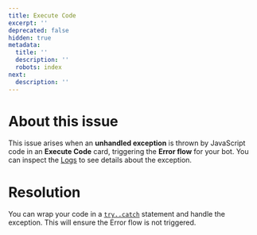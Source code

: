 ```yaml
---
title: Execute Code
excerpt: ''
deprecated: false
hidden: true
metadata:
  title: ''
  description: ''
  robots: index
next:
  description: ''
---
```

# About this issue

This issue arises when an **unhandled exception** is thrown by JavaScript code in an **Execute Code** card, triggering the **Error flow** for your bot. You can inspect the [Logs](../docs/admin-logs) to see details about the exception.

# Resolution

You can wrap your code in a [`try..catch`](https://developer.mozilla.org/en-US/docs/Web/JavaScript/Reference/Statements/try...catch) statement and handle the exception. This will ensure the Error flow is not triggered.
